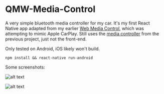 # QMW-Media-Control
A very simple bluetooth media controller for my car. It's my first React Native app adapted from my earlier [Web Media Control](https://github.com/MrDoctorKovacic/web-media-control/blob/master/index.php), which was attempting to mimic Apple CarPlay. Still uses the [media controller](https://github.com/MrDoctorKovacic/web-media-control/blob/master/media.php) from the previous project, just not the front-end.

Only tested on Android, iOS likely won't build.

`npm install && react-native run-android`

Some screenshots: 

![alt text](https://quinncasey.com/wp-content/uploads/2018/12/Screenshot_20181221-172353.png "Screenshot 1")

![alt text](https://quinncasey.com/wp-content/uploads/2018/12/Screenshot_20181221-171948.png "Screenshot 2")
